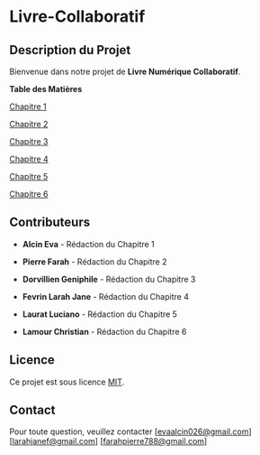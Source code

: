 # Livre-Collaboratif

## **Description du Projet**

Bienvenue dans notre projet de **Livre Numérique Collaboratif**.

**Table des Matières**

 [Chapitre 1]((https://github.com/Ev-244/chapitre-1/histoire.md#chapitre-1))

 [Chapitre 2 ](histoire.md#chapitre-2)

 [Chapitre 3](chapitre-3.histoire.md)

 [Chapitre 4](chapitre-4.histoire.md)

 [Chapitre 5 ](chapitre-5.histoire.md)

 [Chapitre 6](chapitre-6.histoire.md)

## **Contributeurs**

- **Alcin Eva** - Rédaction du Chapitre 1

- **Pierre Farah** - Rédaction du Chapitre 2

- **Dorvillien Geniphile** - Rédaction du Chapitre 3

 - **Fevrin Larah Jane** - Rédaction du Chapitre 4

- **Laurat Luciano** - Rédaction du Chapitre 5

- **Lamour Christian** - Rédaction du Chapitre 6

## **Licence**
Ce projet est sous licence [MIT](LICENSE).

## **Contact**
Pour toute question, veuillez contacter [evaalcin026@gmail.com] [larahjanef@gmail.com] [farahpierre788@gmail.com]
